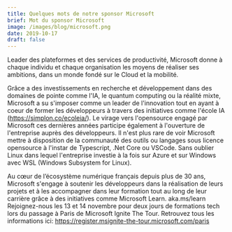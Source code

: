 ```yaml
---
title: Quelques mots de notre sponsor Microsoft
brief: Mot du sponsor Microsoft
image: /images/blog/microsoft.png
date: 2019-10-17
draft: false
---
```


Leader des plateformes et des services de productivité, Microsoft donne à chaque individu et chaque organisation les moyens de réaliser ses ambitions, dans un monde fondé sur le Cloud et la mobilité.

Grâce a des investissements en recherche et développement dans des domaines de pointe comme l'IA, le quantum computing ou la réalité mixte, Microsoft a su s'imposer comme un leader de l'innovation tout en ayant à coeur de former les développeurs à travers des initiatives comme l'école IA (https://simplon.co/ecoleia/). Le virage vers l'opensource engagé par Microsoft ces dernières années participe également à l'ouverture de l'entreprise auprès des développeurs. Il n'est plus rare de voir Microsoft mettre à disposition de la communauté des outils ou langages sous licence opensource à l'instar de Typescript, .Net Core ou VSCode. Sans oublier Linux dans lequel l'entreprise investie à la fois sur Azure et sur Windows avec WSL (Windows Subsystem for Linux).

Au cœur de l’écosystème numérique français depuis plus de 30 ans, Microsoft s'engage à soutenir les développeurs dans la réalisation de leurs projets et à les accompagner dans leur formation tout au long de leur carrière grâce à des initiatives comme Microsoft Learn. aka.ms/learn
Rejoignez-nous les 13 et 14 novembre pour deux jours de formations tech lors du passage à Paris de Microsoft Ignite The Tour. Retrouvez tous les informations ici: https://register.msignite-the-tour.microsoft.com/paris